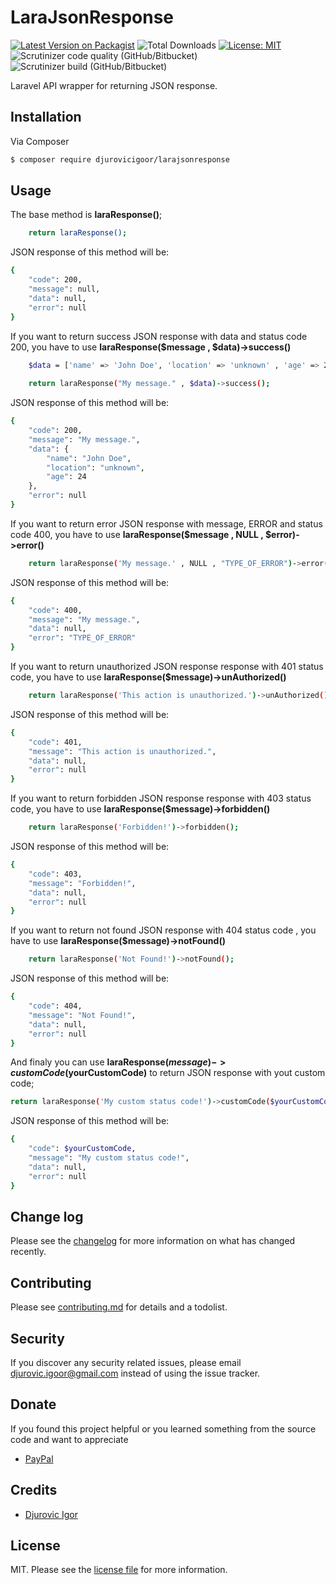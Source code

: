 # LaraJsonResponse

[![Latest Version on Packagist](https://img.shields.io/packagist/v/djurovicigoor/larajsonresponse.svg?style=for-the-badge)](https://packagist.org/packages/djurovicigoor/larajsonresponse)
![Total Downloads](https://img.shields.io/packagist/dt/djurovicigoor/larajsonresponse.svg?style=for-the-badge)
[![License: MIT](https://img.shields.io/badge/License-MIT-yellow.svg?style=for-the-badge)](https://opensource.org/licenses/MIT)
![Scrutinizer code quality (GitHub/Bitbucket)](https://img.shields.io/scrutinizer/quality/g/djurovicigoor/lara-json-response/master.svg?style=for-the-badge)
![Scrutinizer build (GitHub/Bitbucket)](https://img.shields.io/scrutinizer/build/g/djurovicigoor/lara-json-response/master.svg?style=for-the-badge)

Laravel API wrapper for returning JSON response.

## Installation

Via Composer

``` bash
$ composer require djurovicigoor/larajsonresponse
```

## Usage

The base method is **laraResponse()**;
``` bash
    return laraResponse();
```
JSON response of this method will be:
``` bash
{
    "code": 200,
    "message": null,
    "data": null,
    "error": null
}
```
If you want to return success JSON response with data and status code 200, you have to use **laraResponse($message , $data)->success()**
``` bash
    $data = ['name' => 'John Doe', 'location' => 'unknown' , 'age' => 24];
	
    return laraResponse("My message." , $data)->success();
```
JSON response of this method will be:
``` bash
{
    "code": 200,
    "message": "My message.",
    "data": {
        "name": "John Doe",
        "location": "unknown",
        "age": 24
    },
    "error": null
}
```
If you want to return error JSON response with message, ERROR and status code 400, you have to use **laraResponse($message , NULL , $error)->error()**
``` bash
    return laraResponse('My message.' , NULL , "TYPE_OF_ERROR")->error();
```
JSON response of this method will be:
``` bash
{
    "code": 400,
    "message": "My message.",
    "data": null,
    "error": "TYPE_OF_ERROR"
}
```
If you want to return unauthorized JSON response response with 401 status code, you have to use **laraResponse($message)->unAuthorized()**
``` bash
    return laraResponse('This action is unauthorized.')->unAuthorized();
```
JSON response of this method will be:
``` bash
{
    "code": 401,
    "message": "This action is unauthorized.",
    "data": null,
    "error": null
}
```
If you want to return forbidden JSON response response with 403 status code, you have to use **laraResponse($message)->forbidden()**
``` bash
    return laraResponse('Forbidden!')->forbidden();
```
JSON response of this method will be:
``` bash
{
    "code": 403,
    "message": "Forbidden!",
    "data": null,
    "error": null
}
```
If you want to return not found JSON response with 404 status code , you have to use **laraResponse($message)->notFound()**
``` bash
    return laraResponse('Not Found!')->notFound();
```
JSON response of this method will be:
``` bash
{
    "code": 404,
    "message": "Not Found!",
    "data": null,
    "error": null
}
```
And finaly you can use **laraResponse($message)->customCode($yourCustomCode)** to return JSON response with yout custom code;
``` bash
return laraResponse('My custom status code!')->customCode($yourCustomCode);
```
JSON response of this method will be:
``` bash
{
    "code": $yourCustomCode,
    "message": "My custom status code!",
    "data": null,
    "error": null
}
```

## Change log

Please see the [changelog](changelog.md) for more information on what has changed recently.

## Contributing

Please see [contributing.md](contributing.md) for details and a todolist.

## Security

If you discover any security related issues, please email djurovic.igoor@gmail.com instead of using the issue tracker.

## Donate

If you found this project helpful or you learned something from the source code and want to appreciate

- [PayPal](https://paypal.me/djurovicigoor?locale.x=en_US)

## Credits

- [Djurovic Igor][link-author]

## License

MIT. Please see the [license file](license.md) for more information.

[ico-version]: https://img.shields.io/packagist/v/djurovicigoor/larajsonresponse.svg?style=flat-square
[ico-downloads]: https://img.shields.io/packagist/dt/djurovicigoor/larajsonresponse.svg?style=flat-square
[ico-travis]: https://img.shields.io/travis/djurovicigoor/larajsonresponse/master.svg?style=flat-square
[ico-styleci]: https://styleci.io/repos/12345678/shield

[link-packagist]: https://packagist.org/packages/djurovicigoor/larajsonresponse
[link-downloads]: https://packagist.org/packages/djurovicigoor/larajsonresponse
[link-travis]: https://travis-ci.org/djurovicigoor/larajsonresponse
[link-styleci]: https://styleci.io/repos/12345678
[link-author]: https://github.com/djurovicigoor
[link-contributors]: ../../contributors]
